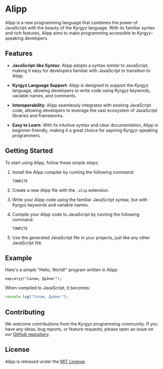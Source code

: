 # Alipp

Alipp is a new programming language that combines the power of JavaScript with the beauty of the Kyrgyz language. With its familiar syntax and rich features, Alipp aims to make programming accessible to Kyrgyz-speaking developers.

## Features

- **JavaScript-like Syntax**: Alipp adopts a syntax similar to JavaScript, making it easy for developers familiar with JavaScript to transition to Alipp.

- **Kyrgyz Language Support**: Alipp is designed to support the Kyrgyz language, allowing developers to write code using Kyrgyz keywords, variable names, and comments.

- **Interoperability**: Alipp seamlessly integrates with existing JavaScript code, allowing developers to leverage the vast ecosystem of JavaScript libraries and frameworks.

- **Easy to Learn**: With its intuitive syntax and clear documentation, Alipp is beginner-friendly, making it a great choice for aspiring Kyrgyz-speaking programmers.

## Getting Started

To start using Alipp, follow these simple steps:

1. Install the Alipp compiler by running the following command:

    ```
    TOWRITE
    ```

2. Create a new Alipp file with the `.alip` extension.

3. Write your Alipp code using the familiar JavaScript syntax, but with Kyrgyz keywords and variable names.

4. Compile your Alipp code to JavaScript by running the following command:

    ```
    TOWRITE
    ```

5. Use the generated JavaScript file in your projects, just like any other JavaScript file.

## Example

Here's a simple "Hello, World!" program written in Alipp:

```kyrgyz
көрсөтүү("Салам, Дүйнө!");
```

When compiled to JavaScript, it becomes:

```javascript
console.log("Салам, Дүйнө!");
```

## Contributing

We welcome contributions from the Kyrgyz programming community. If you have any ideas, bug reports, or feature requests, please open an issue on our [GitHub repository](https://github.com/asanoviskhak/alipp).

## License

Alipp is released under the [MIT License](https://opensource.org/licenses/MIT).
